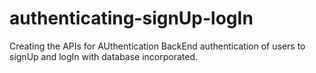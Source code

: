 # authenticating-signUp-logIn
Creating the APIs for AUthentication 
BackEnd authentication of users to signUp and logIn with database incorporated.
